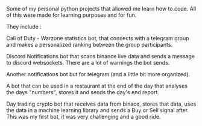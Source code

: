Some of my personal python projects that allowed me learn how to code. 
All of this were made for learning purposes and for fun.

They include :

Call of Duty - Warzone statistics bot, that connects with a telegram group and makes a personalized ranking between the group participants.

Discord Notifications bot that scans binance live data and sends a message to discord websockets. There are a lot of warnings the bot sends.

Another notifications bot but for telegram (and a little bit more organized).

A bot that can be used in a restaurant at the end of the day that analyses the days "numbers", stores it and sends the day's end report.

Day trading crypto bot that receives data from binace, stores that data, uses the data in a machine learning library and sends a Buy or Sell signal after.
This was my first bot, it was very challenging and a good ride. 

	
